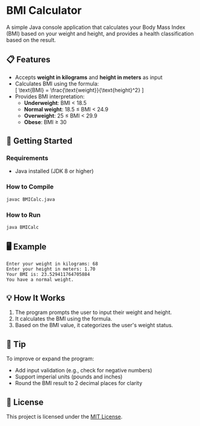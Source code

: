 # BMI Calculator

A simple Java console application that calculates your Body Mass Index (BMI) based on your weight and height, and provides a health classification based on the result.

## 📋 Features

- Accepts **weight in kilograms** and **height in meters** as input
- Calculates BMI using the formula:  
  \[
  \text{BMI} = \frac{\text{weight}}{\text{height}^2}
  \]
- Provides BMI interpretation:
  - **Underweight**: BMI < 18.5  
  - **Normal weight**: 18.5 ≤ BMI < 24.9  
  - **Overweight**: 25 ≤ BMI < 29.9  
  - **Obese**: BMI ≥ 30  

## 🚀 Getting Started

### Requirements

- Java installed (JDK 8 or higher)

### How to Compile

```bash
javac BMICalc.java
```

### How to Run

```bash
java BMICalc
```

## 🖥️ Example

```
Enter your weight in kilograms: 68
Enter your height in meters: 1.70
Your BMI is: 23.529411764705884
You have a normal weight.
```

## 💡 How It Works

1. The program prompts the user to input their weight and height.
2. It calculates the BMI using the formula.
3. Based on the BMI value, it categorizes the user's weight status.

## 🧠 Tip

To improve or expand the program:
- Add input validation (e.g., check for negative numbers)
- Support imperial units (pounds and inches)
- Round the BMI result to 2 decimal places for clarity

## 📄 License

This project is licensed under the [MIT License](https://opensource.org/licenses/MIT).
